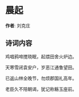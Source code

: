 # 晨起

**作者**: 刘克庄

## 诗词内容

鸡唱鸦啼搅晓眠，起煨田舍火炉边。

天寒雪闭袁安户，岁恶江通鲁望田。

已返山林全晚节，勿烦郡国礼高年。

老臣久不陪朝谒，犹记称觞玉座前。

